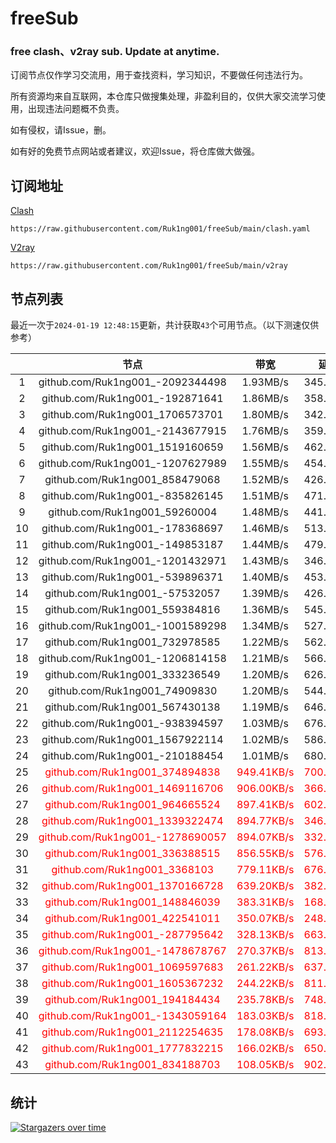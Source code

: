 # freeSub
### free clash、v2ray sub. Update at anytime.

订阅节点仅作学习交流用，用于查找资料，学习知识，不要做任何违法行为。

所有资源均来自互联网，本仓库只做搜集处理，非盈利目的，仅供大家交流学习使用，出现违法问题概不负责。

如有侵权，请Issue，删。

如有好的免费节点网站或者建议，欢迎Issue，将仓库做大做强。

## 订阅地址
[Clash](https://raw.githubusercontent.com/Ruk1ng001/freeSub/main/clash.yaml)
```
https://raw.githubusercontent.com/Ruk1ng001/freeSub/main/clash.yaml
```
[V2ray](https://raw.githubusercontent.com/Ruk1ng001/freeSub/main/v2ray)
```
https://raw.githubusercontent.com/Ruk1ng001/freeSub/main/v2ray
```

## 节点列表

最近一次于`2024-01-19 12:48:15`更新，共计获取`43`个可用节点。（以下测速仅供参考）

|  | 节点 | 带宽 | 延迟 |
|:-:|:--:|:--:|:--:|
 | 1 | github.com/Ruk1ng001_-2092344498 | 1.93MB/s | 345.00ms |
 | 2 | github.com/Ruk1ng001_-192871641 | 1.86MB/s | 358.00ms |
 | 3 | github.com/Ruk1ng001_1706573701 | 1.80MB/s | 342.00ms |
 | 4 | github.com/Ruk1ng001_-2143677915 | 1.76MB/s | 359.00ms |
 | 5 | github.com/Ruk1ng001_1519160659 | 1.56MB/s | 462.00ms |
 | 6 | github.com/Ruk1ng001_-1207627989 | 1.55MB/s | 454.00ms |
 | 7 | github.com/Ruk1ng001_858479068 | 1.52MB/s | 426.00ms |
 | 8 | github.com/Ruk1ng001_-835826145 | 1.51MB/s | 471.00ms |
 | 9 | github.com/Ruk1ng001_59260004 | 1.48MB/s | 441.00ms |
 | 10 | github.com/Ruk1ng001_-178368697 | 1.46MB/s | 513.00ms |
 | 11 | github.com/Ruk1ng001_-149853187 | 1.44MB/s | 479.00ms |
 | 12 | github.com/Ruk1ng001_-1201432971 | 1.43MB/s | 346.00ms |
 | 13 | github.com/Ruk1ng001_-539896371 | 1.40MB/s | 453.00ms |
 | 14 | github.com/Ruk1ng001_-57532057 | 1.39MB/s | 426.00ms |
 | 15 | github.com/Ruk1ng001_559384816 | 1.36MB/s | 545.00ms |
 | 16 | github.com/Ruk1ng001_-1001589298 | 1.34MB/s | 527.00ms |
 | 17 | github.com/Ruk1ng001_732978585 | 1.22MB/s | 562.00ms |
 | 18 | github.com/Ruk1ng001_-1206814158 | 1.21MB/s | 566.00ms |
 | 19 | github.com/Ruk1ng001_333236549 | 1.20MB/s | 626.00ms |
 | 20 | github.com/Ruk1ng001_74909830 | 1.20MB/s | 544.00ms |
 | 21 | github.com/Ruk1ng001_567430138 | 1.19MB/s | 646.00ms |
 | 22 | github.com/Ruk1ng001_-938394597 | 1.03MB/s | 676.00ms |
 | 23 | github.com/Ruk1ng001_1567922114 | 1.02MB/s | 586.00ms |
 | 24 | github.com/Ruk1ng001_-210188454 | 1.01MB/s | 680.00ms |
 | 25 | <font color=red>github.com/Ruk1ng001_374894838</font> | <font color=red>949.41KB/s</font> | <font color=red>700.00ms</font> |
 | 26 | <font color=red>github.com/Ruk1ng001_1469116706</font> | <font color=red>906.00KB/s</font> | <font color=red>366.00ms</font> |
 | 27 | <font color=red>github.com/Ruk1ng001_964665524</font> | <font color=red>897.41KB/s</font> | <font color=red>602.00ms</font> |
 | 28 | <font color=red>github.com/Ruk1ng001_1339322474</font> | <font color=red>894.77KB/s</font> | <font color=red>346.00ms</font> |
 | 29 | <font color=red>github.com/Ruk1ng001_-1278690057</font> | <font color=red>894.07KB/s</font> | <font color=red>332.00ms</font> |
 | 30 | <font color=red>github.com/Ruk1ng001_336388515</font> | <font color=red>856.55KB/s</font> | <font color=red>576.00ms</font> |
 | 31 | <font color=red>github.com/Ruk1ng001_3368103</font> | <font color=red>779.11KB/s</font> | <font color=red>676.00ms</font> |
 | 32 | <font color=red>github.com/Ruk1ng001_1370166728</font> | <font color=red>639.20KB/s</font> | <font color=red>382.00ms</font> |
 | 33 | <font color=red>github.com/Ruk1ng001_148846039</font> | <font color=red>383.31KB/s</font> | <font color=red>168.00ms</font> |
 | 34 | <font color=red>github.com/Ruk1ng001_422541011</font> | <font color=red>350.07KB/s</font> | <font color=red>248.00ms</font> |
 | 35 | <font color=red>github.com/Ruk1ng001_-287795642</font> | <font color=red>328.13KB/s</font> | <font color=red>663.00ms</font> |
 | 36 | <font color=red>github.com/Ruk1ng001_-1478678767</font> | <font color=red>270.37KB/s</font> | <font color=red>813.00ms</font> |
 | 37 | <font color=red>github.com/Ruk1ng001_1069597683</font> | <font color=red>261.22KB/s</font> | <font color=red>637.00ms</font> |
 | 38 | <font color=red>github.com/Ruk1ng001_1605367232</font> | <font color=red>244.22KB/s</font> | <font color=red>811.00ms</font> |
 | 39 | <font color=red>github.com/Ruk1ng001_194184434</font> | <font color=red>235.78KB/s</font> | <font color=red>748.00ms</font> |
 | 40 | <font color=red>github.com/Ruk1ng001_-1343059164</font> | <font color=red>183.03KB/s</font> | <font color=red>818.00ms</font> |
 | 41 | <font color=red>github.com/Ruk1ng001_2112254635</font> | <font color=red>178.08KB/s</font> | <font color=red>693.00ms</font> |
 | 42 | <font color=red>github.com/Ruk1ng001_1777832215</font> | <font color=red>166.02KB/s</font> | <font color=red>650.00ms</font> |
 | 43 | <font color=red>github.com/Ruk1ng001_834188703</font> | <font color=red>108.05KB/s</font> | <font color=red>902.00ms</font> |


## 统计

[![Stargazers over time](https://starchart.cc/Ruk1ng001/freeSub.svg)](https://starchart.cc/Ruk1ng001/freeSub)